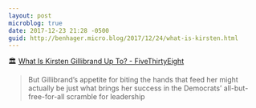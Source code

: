 ```yaml
---
layout: post
microblog: true
date: 2017-12-23 21:28 -0500
guid: http://benhager.micro.blog/2017/12/24/what-is-kirsten.html
---
```

🏛 [What Is Kirsten Gillibrand Up To? - FiveThirtyEight](https://fivethirtyeight.com/features/what-is-kirsten-gillibrand-up-to/)

> But Gillibrand’s appetite for biting the hands that feed her might actually be just what brings her success in the Democrats’ all-but-free-for-all scramble for leadership
